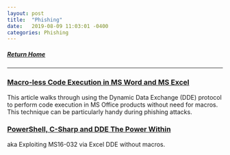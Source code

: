 ```yaml
---
layout: post
title:  "Phishing"
date:   2019-08-09 11:03:01 -0400
categories: Phishing
---
```

##### [Return Home](https://thegetch.github.io/penetration/testing/resources/2020/07/24/Home/)

---

### [Macro-less Code Execution in MS Word and MS Excel](https://sensepost.com/blog/2017/macro-less-code-exec-in-msword/)

This article walks through using the Dynamic Data Exchange (DDE) protocol to perform code execution in MS Office products without need for macros. This technique can be particularly handy during phishing attacks.

### [PowerShell, C-Sharp and DDE The Power Within](https://sensepost.com/blog/2016/powershell-c-sharp-and-dde-the-power-within/)

aka Exploiting MS16-032 via Excel DDE without macros.
